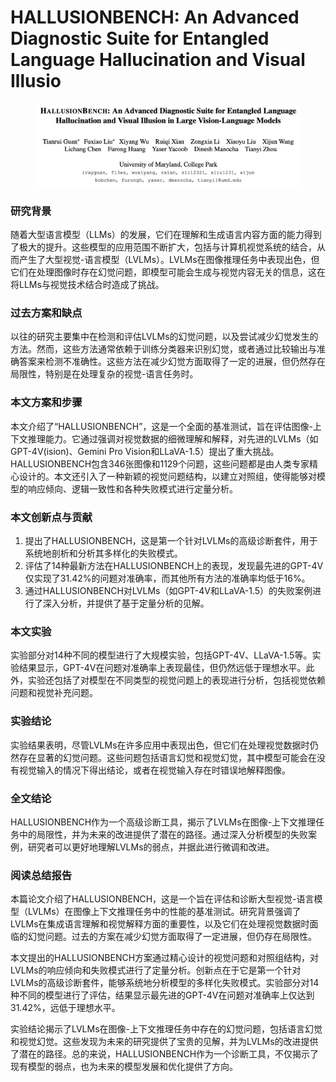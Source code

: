 # HALLUSIONBENCH: An Advanced Diagnostic Suite for Entangled Language Hallucination and Visual Illusio

<figure><img src="../.gitbook/assets/image (4) (1) (1) (1) (1) (1) (1) (1) (1) (1).png" alt=""><figcaption></figcaption></figure>

### 研究背景

随着大型语言模型（LLMs）的发展，它们在理解和生成语言内容方面的能力得到了极大的提升。这些模型的应用范围不断扩大，包括与计算机视觉系统的结合，从而产生了大型视觉-语言模型（LVLMs）。LVLMs在图像推理任务中表现出色，但它们在处理图像时存在幻觉问题，即模型可能会生成与视觉内容无关的信息，这在将LLMs与视觉技术结合时造成了挑战。

### 过去方案和缺点

以往的研究主要集中在检测和评估LVLMs的幻觉问题，以及尝试减少幻觉发生的方法。然而，这些方法通常依赖于训练分类器来识别幻觉，或者通过比较输出与准确答案来检测不准确性。这些方法在减少幻觉方面取得了一定的进展，但仍然存在局限性，特别是在处理复杂的视觉-语言任务时。

### 本文方案和步骤

本文介绍了“HALLUSIONBENCH”，这是一个全面的基准测试，旨在评估图像-上下文推理能力。它通过强调对视觉数据的细微理解和解释，对先进的LVLMs（如GPT-4V(ision)、Gemini Pro Vision和LLaVA-1.5）提出了重大挑战。HALLUSIONBENCH包含346张图像和1129个问题，这些问题都是由人类专家精心设计的。本文还引入了一种新颖的视觉问题结构，以建立对照组，使得能够对模型的响应倾向、逻辑一致性和各种失败模式进行定量分析。

### 本文创新点与贡献

1. 提出了HALLUSIONBENCH，这是第一个针对LVLMs的高级诊断套件，用于系统地剖析和分析其多样化的失败模式。
2. 评估了14种最新方法在HALLUSIONBENCH上的表现，发现最先进的GPT-4V仅实现了31.42%的问题对准确率，而其他所有方法的准确率均低于16%。
3. 通过HALLUSIONBENCH对LVLMs（如GPT-4V和LLaVA-1.5）的失败案例进行了深入分析，并提供了基于定量分析的见解。

### 本文实验

实验部分对14种不同的模型进行了大规模实验，包括GPT-4V、LLaVA-1.5等。实验结果显示，GPT-4V在问题对准确率上表现最佳，但仍然远低于理想水平。此外，实验还包括了对模型在不同类型的视觉问题上的表现进行分析，包括视觉依赖问题和视觉补充问题。

### 实验结论

实验结果表明，尽管LVLMs在许多应用中表现出色，但它们在处理视觉数据时仍然存在显著的幻觉问题。这些问题包括语言幻觉和视觉幻觉，其中模型可能会在没有视觉输入的情况下得出结论，或者在视觉输入存在时错误地解释图像。

### 全文结论

HALLUSIONBENCH作为一个高级诊断工具，揭示了LVLMs在图像-上下文推理任务中的局限性，并为未来的改进提供了潜在的路径。通过深入分析模型的失败案例，研究者可以更好地理解LVLMs的弱点，并据此进行微调和改进。

### 阅读总结报告

本篇论文介绍了HALLUSIONBENCH，这是一个旨在评估和诊断大型视觉-语言模型（LVLMs）在图像上下文推理任务中的性能的基准测试。研究背景强调了LVLMs在集成语言理解和视觉解释方面的重要性，以及它们在处理视觉数据时面临的幻觉问题。过去的方案在减少幻觉方面取得了一定进展，但仍存在局限性。

本文提出的HALLUSIONBENCH方案通过精心设计的视觉问题和对照组结构，对LVLMs的响应倾向和失败模式进行了定量分析。创新点在于它是第一个针对LVLMs的高级诊断套件，能够系统地分析模型的多样化失败模式。实验部分对14种不同的模型进行了评估，结果显示最先进的GPT-4V在问题对准确率上仅达到31.42%，远低于理想水平。

实验结论揭示了LVLMs在图像-上下文推理任务中存在的幻觉问题，包括语言幻觉和视觉幻觉。这些发现为未来的研究提供了宝贵的见解，并为LVLMs的改进提供了潜在的路径。总的来说，HALLUSIONBENCH作为一个诊断工具，不仅揭示了现有模型的弱点，也为未来的模型发展和优化提供了方向。
